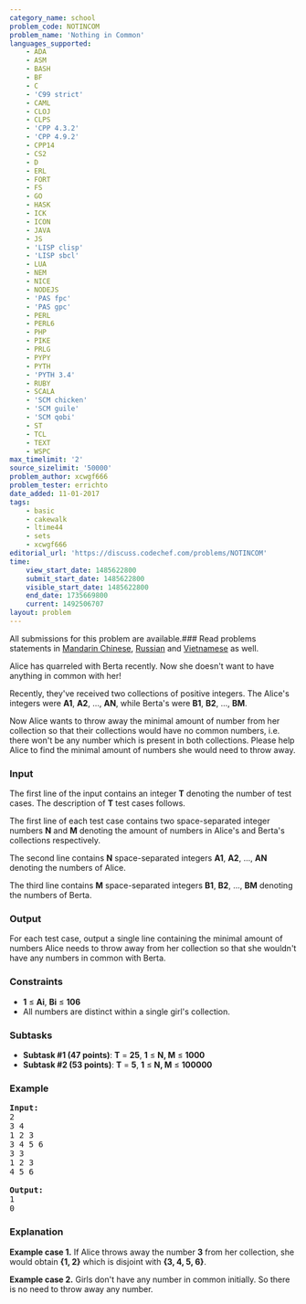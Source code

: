 ```yaml
---
category_name: school
problem_code: NOTINCOM
problem_name: 'Nothing in Common'
languages_supported:
    - ADA
    - ASM
    - BASH
    - BF
    - C
    - 'C99 strict'
    - CAML
    - CLOJ
    - CLPS
    - 'CPP 4.3.2'
    - 'CPP 4.9.2'
    - CPP14
    - CS2
    - D
    - ERL
    - FORT
    - FS
    - GO
    - HASK
    - ICK
    - ICON
    - JAVA
    - JS
    - 'LISP clisp'
    - 'LISP sbcl'
    - LUA
    - NEM
    - NICE
    - NODEJS
    - 'PAS fpc'
    - 'PAS gpc'
    - PERL
    - PERL6
    - PHP
    - PIKE
    - PRLG
    - PYPY
    - PYTH
    - 'PYTH 3.4'
    - RUBY
    - SCALA
    - 'SCM chicken'
    - 'SCM guile'
    - 'SCM qobi'
    - ST
    - TCL
    - TEXT
    - WSPC
max_timelimit: '2'
source_sizelimit: '50000'
problem_author: xcwgf666
problem_tester: errichto
date_added: 11-01-2017
tags:
    - basic
    - cakewalk
    - ltime44
    - sets
    - xcwgf666
editorial_url: 'https://discuss.codechef.com/problems/NOTINCOM'
time:
    view_start_date: 1485622800
    submit_start_date: 1485622800
    visible_start_date: 1485622800
    end_date: 1735669800
    current: 1492506707
layout: problem
---
```

All submissions for this problem are available.###  Read problems statements in [Mandarin Chinese](http://www.codechef.com/download/translated/LTIME44/mandarin/NOTINCOM.pdf), [Russian](http://www.codechef.com/download/translated/LTIME44/russian/NOTINCOM.pdf) and [Vietnamese](http://www.codechef.com/download/translated/LTIME44/vietnamese/NOTINCOM.pdf) as well.

Alice has quarreled with Berta recently. Now she doesn't want to have anything in common with her!

Recently, they've received two collections of positive integers. The Alice's integers were **A1**, **A2**, ..., **AN**, while Berta's were **B1**, **B2**, ..., **BM**.

Now Alice wants to throw away the minimal amount of number from her collection so that their collections would have no common numbers, i.e. there won't be any number which is present in both collections. Please help Alice to find the minimal amount of numbers she would need to throw away.

### Input

The first line of the input contains an integer **T** denoting the number of test cases. The description of **T** test cases follows.

The first line of each test case contains two space-separated integer numbers **N** and **M** denoting the amount of numbers in Alice's and Berta's collections respectively.

The second line contains **N** space-separated integers **A1**, **A2**, ..., **AN** denoting the numbers of Alice.

The third line contains **M** space-separated integers **B1**, **B2**, ..., **BM** denoting the numbers of Berta.

### Output

For each test case, output a single line containing the minimal amount of numbers Alice needs to throw away from her collection so that she wouldn't have any numbers in common with Berta.

### Constraints

- **1** ≤ **Ai**, **Bi** ≤ **106**
- All numbers are distinct within a single girl's collection.

### Subtasks

- **Subtask #1 (47 points)**: **T** = **25**, **1** ≤ **N, M** ≤ **1000**
- **Subtask #2 (53 points)**: **T** = **5**, **1** ≤ **N, M** ≤ **100000**

### Example

<pre><b>Input:</b>
<tt>2
3 4
1 2 3
3 4 5 6
3 3
1 2 3
4 5 6</tt>

<b>Output:</b>
<tt>1
0</tt>
</pre>
### Explanation

**Example case 1.** If Alice throws away the number **3** from her collection, she would obtain **{1, 2}** which is disjoint with **{3, 4, 5, 6}**.

**Example case 2.** Girls don't have any number in common initially. So there is no need to throw away any number.
